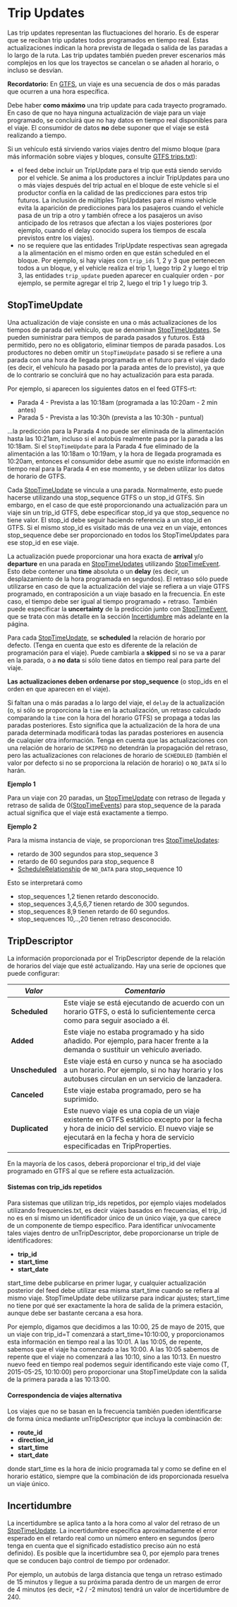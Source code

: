 # Trip Updates

Las trip updates representan las fluctuaciones del horario. Es de esperar que se reciban trip updates todos programados en tiempo real. Estas actualizaciones indican la hora prevista de llegada o salida de las paradas a lo largo de la ruta. Las trip updates también pueden prever escenarios más complejos en los que los trayectos se cancelan o se añaden al horario, o incluso se desvían.

**Recordatorio:** En [GTFS](../../schedule/reference.md), un viaje es una secuencia de dos o más paradas que ocurren a una hora específica.

Debe haber **como máximo** una trip update para cada trayecto programado. En caso de que no haya ninguna actualización de viaje para un viaje programado, se concluirá que no hay datos en tiempo real disponibles para el viaje. El consumidor de datos **no** debe suponer que el viaje se está realizando a tiempo.

Si un vehículo está sirviendo varios viajes dentro del mismo bloque (para más información sobre viajes y bloques, consulte [GTFS trips.txt](../../schedule/reference.md#tripstxt)):

*   el feed debe incluir un TripUpdate para el trip que está siendo servido por el vehicle. Se anima a los productores a incluir TripUpdates para uno o más viajes después del trip actual en el bloque de este vehicle si el productor confía en la calidad de las predicciones para estos trip futuros. La inclusión de múltiples TripUpdates para el mismo vehicle evita la aparición de predicciones para los pasajeros cuando el vehicle pasa de un trip a otro y también ofrece a los pasajeros un aviso anticipado de los retrasos que afectan a los viajes posteriores (por ejemplo, cuando el delay conocido supera los tiempos de escala previstos entre los viajes).
*   no se requiere que las entidades TripUpdate respectivas sean agregada a la alimentación en el mismo orden en que están scheduled en el bloque. Por ejemplo, si hay viajes con `trip_ids` 1, 2 y 3 que pertenecen todos a un bloque, y el vehicle realiza el trip 1, luego trip 2 y luego el trip 3, las entidades `trip_update` pueden aparecer en cualquier orden - por ejemplo, se permite agregar el trip 2, luego el trip 1 y luego trip 3.

## StopTimeUpdate

Una actualización de viaje consiste en una o más actualizaciones de los tiempos de parada del vehículo, que se denominan [StopTimeUpdates](../reference.md#message-stoptimeupdate). Se pueden suministrar para tiempos de parada pasados y futuros. Está permitido, pero no es obligatorio, eliminar tiempos de parada pasados. Los productores no deben omitir un `StopTimeUpdate` pasado si se refiere a una parada con una hora de llegada programada en el futuro para el viaje dado (es decir, el vehículo ha pasado por la parada antes de lo previsto), ya que de lo contrario se concluirá que no hay actualización para esta parada.

Por ejemplo, si aparecen los siguientes datos en el feed GTFS-rt:

*   Parada 4 - Prevista a las 10:18am (programada a las 10:20am - 2 min antes)
*   Parada 5 - Prevista a las 10:30h (prevista a las 10:30h - puntual)

...la predicción para la Parada 4 no puede ser eliminada de la alimentación hasta las 10:21am, incluso si el autobús realmente pasa por la parada a las 10:18am. Si el `StopTimeUpdate` para la Parada 4 fue eliminado de la alimentación a las 10:18am o 10:19am, y la hora de llegada programada es 10:20am, entonces el consumidor debe asumir que no existe información en tiempo real para la Parada 4 en ese momento, y se deben utilizar los datos de horario de GTFS.

Cada [StopTimeUpdate](../reference.md#message-stoptimeupdate) se vincula a una parada. Normalmente, esto puede hacerse utilizando una stop_sequence GTFS o un stop_id GTFS. Sin embargo, en el caso de que esté proporcionando una actualización para un viaje sin un trip_id GTFS, debe especificar stop_id ya que stop_sequence no tiene valor. El stop_id debe seguir haciendo referencia a un stop_id en GTFS. Si el mismo stop_id es visitado más de una vez en un viaje, entonces stop_sequence debe ser proporcionado en todos los StopTimeUpdates para ese stop_id en ese viaje.

La actualización puede proporcionar una hora exacta de **arrival** y/o **departure** en una parada en [StopTimeUpdates](../reference.md#message-stoptimeupdate) utilizando [StopTimeEvent](../reference.md#message-stoptimeevent). Esto debe contener una **time** absoluta o un **delay** (es decir, un desplazamiento de la hora programada en segundos). El retraso sólo puede utilizarse en caso de que la actualización del viaje se refiera a un viaje GTFS programado, en contraposición a un viaje basado en la frecuencia. En este caso, el tiempo debe ser igual al tiempo programado + retraso. También puede especificar la **uncertainty** de la predicción junto con [StopTimeEvent](../reference.md#message-stoptimeevent), que se trata con más detalle en la sección [Incertidumbre](#incertidumbre) más adelante en la página.

Para cada [StopTimeUpdate](../reference.md#message-stoptimeupdate), se **scheduled** la relación de horario por defecto. (Tenga en cuenta que esto es diferente de la relación de programación para el viaje). Puede cambiarla a **skipped** si no se va a parar en la parada, o a **no data** si sólo tiene datos en tiempo real para parte del viaje.

**Las actualizaciones deben ordenarse por stop_sequence** (o stop_ids en el orden en que aparecen en el viaje).

Si faltan una o más paradas a lo largo del viaje, el `delay` de la actualización (o, si sólo se proporciona la `time` en la actualización, un retraso calculado comparando la `time` con la hora del horario GTFS) se propaga a todas las paradas posteriores. Esto significa que la actualización de la hora de una parada determinada modificará todas las paradas posteriores en ausencia de cualquier otra información. Tenga en cuenta que las actualizaciones con una relación de horario de `SKIPPED` no detendrán la propagación del retraso, pero las actualizaciones con relaciones de horario de `SCHEDULED` (también el valor por defecto si no se proporciona la relación de horario) o `NO_DATA` sí lo harán.

**Ejemplo 1**

Para un viaje con 20 paradas, un [StopTimeUpdate](../reference.md#message-stoptimeupdate) con retraso de llegada y retraso de salida de 0[(StopTimeEvents](../reference.md#message-stoptimeevent)) para stop_sequence de la parada actual significa que el viaje está exactamente a tiempo.

**Ejemplo 2**

Para la misma instancia de viaje, se proporcionan tres [StopTimeUpdates](../reference.md#message-stoptimeupdate):

*   retardo de 300 segundos para stop_sequence 3
*   retardo de 60 segundos para stop_sequence 8
*   [ScheduleRelationship](../reference.md#enum-schedulerelationship) de `NO_DATA` para stop_sequence 10

Esto se interpretará como

*   stop_sequences 1,2 tienen retardo desconocido.
*   stop_sequences 3,4,5,6,7 tienen retardo de 300 segundos.
*   stop_sequences 8,9 tienen retardo de 60 segundos.
*   stop_sequences 10,..,20 tienen retraso desconocido.

## TripDescriptor

La información proporcionada por el TripDescriptor depende de la relación de horarios del viaje que esté actualizando. Hay una serie de opciones que puede configurar:

| _**Valor**_       | _**Comentario**_                                                                                                                                                                                                     |
| ----------------- | -------------------------------------------------------------------------------------------------------------------------------------------------------------------------------------------------------------------- |
| **Scheduled**    | Este viaje se está ejecutando de acuerdo con un horario GTFS, o está lo suficientemente cerca como para seguir asociado a él.                                                                                        |
| **Added**       | Este viaje no estaba programado y ha sido añadido. Por ejemplo, para hacer frente a la demanda o sustituir un vehículo averiado.                                                                                     |
| **Unscheduled** | Este viaje está en curso y nunca se ha asociado a un horario. Por ejemplo, si no hay horario y los autobuses circulan en un servicio de lanzadera.                                                                   |
| **Canceled**     | Este viaje estaba programado, pero se ha suprimido.                                                                                                                                                                  |
| **Duplicated**     | Este nuevo viaje es una copia de un viaje existente en GTFS estático excepto por la fecha y hora de inicio del servicio. El nuevo viaje se ejecutará en la fecha y hora de servicio especificadas en TripProperties. |

En la mayoría de los casos, deberá proporcionar el trip_id del viaje programado en GTFS al que se refiere esta actualización.

#### Sistemas con trip_ids repetidos

Para sistemas que utilizan trip_ids repetidos, por ejemplo viajes modelados utilizando frequencies.txt, es decir viajes basados en frecuencias, el trip_id no es en sí mismo un identificador único de un único viaje, ya que carece de un componente de tiempo específico. Para identificar unívocamente tales viajes dentro de unTripDescriptor, debe proporcionarse un triple de identificadores:

*   **trip_id**
*   **start_time**
*   **start_date**

start_time debe publicarse en primer lugar, y cualquier actualización posterior del feed debe utilizar esa misma start_time cuando se refiera al mismo viaje. StopTimeUpdate debe utilizarse para indicar ajustes; start_time no tiene por qué ser exactamente la hora de salida de la primera estación, aunque debe ser bastante cercana a esa hora.

Por ejemplo, digamos que decidimos a las 10:00, 25 de mayo de 2015, que un viaje con trip_id=T comenzará a start_time=10:10:00, y proporcionamos esta información en tiempo real a las 10:01. A las 10:05, de repente, sabemos que el viaje ha comenzado a las 10:00. A las 10:05 sabemos de repente que el viaje no comenzará a las 10:10, sino a las 10:13. En nuestro nuevo feed en tiempo real podemos seguir identificando este viaje como (T, 2015-05-25, 10:10:00) pero proporcionar una StopTimeUpdate con la salida de la primera parada a las 10:13:00.

#### Correspondencia de viajes alternativa

Los viajes que no se basan en la frecuencia también pueden identificarse de forma única mediante unTripDescriptor que incluya la combinación de:

*   **route_id**
*   **direction_id**
*   **start_time**
*   **start_date**

donde start_time es la hora de inicio programada tal y como se define en el horario estático, siempre que la combinación de ids proporcionada resuelva un viaje único.

## Incertidumbre

La incertidumbre se aplica tanto a la hora como al valor del retraso de un [StopTimeUpdate](../reference.md#message-stoptimeupdate). La incertidumbre especifica aproximadamente el error esperado en el retardo real como un número entero en segundos (pero tenga en cuenta que el significado estadístico preciso aún no está definido). Es posible que la incertidumbre sea 0, por ejemplo para trenes que se conducen bajo control de tiempo por ordenador.

Por ejemplo, un autobús de larga distancia que tenga un retraso estimado de 15 minutos y llegue a su próxima parada dentro de un margen de error de 4 minutos (es decir, +2 / -2 minutos) tendrá un valor de incertidumbre de 240.
